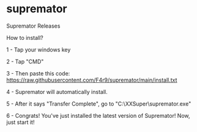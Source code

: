# supremator
Supremator Releases

How to install?

1 - Tap your windows key

2 - Tap "CMD"

3 - Then paste this code: https://raw.githubusercontent.com/F4r9/supremator/main/install.txt

4 - Supremator will automatically install.

5 - After it says "Transfer Complete", go to "C:\XXSuper\supremator.exe"

6 - Congrats! You've just installed the latest version of Supremator! Now, just start it!
